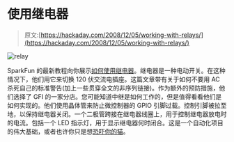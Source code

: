 # 使用继电器

> 原文:[https://hackaday.com/2008/12/05/working-with-relays/](https://hackaday.com/2008/12/05/working-with-relays/)

![relay](../Images/f983805b7936d4b2a6027e967b6957a5.png "relay")

SparkFun 的最新教程向你展示[如何使用继电器](http://www.sparkfun.com/commerce/tutorial_info.php?tutorials_id=119)。继电器是一种电动开关。在这种情况下，他们用它来切换 120 伏交流电插座。这篇文章带有关于如何不要用 AC 杀死自己的标准警告(加上一些贯穿全文的非序列链接)。作为额外的预防措施，他们选择了 GFI 的一家分店。您可能知道中继是如何工作的，但是值得看看他们是如何实现的。他们使用晶体管来防止微控制器的 GPIO 引脚过载。控制引脚被拉至地，以保持继电器关闭。一个二极管跨接在继电器线圈上，用于控制继电器放电时的电流。包括一个 LED 指示灯，用于显示继电器何时闭合。这是一个自动化项目的伟大基础，或者也许你只是想[恐吓你的猫](http://www.plasma2002.com/blenderdefender/ "Blender Defender")。
